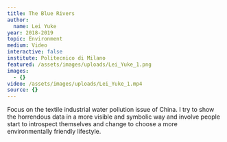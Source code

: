 ```yaml
---
title: The Blue Rivers
author:
  name: Lei Yuke
year: 2018-2019
topic: Environment
medium: Video
interactive: false
institute: Politecnico di Milano
featured: /assets/images/uploads/Lei_Yuke_1.png
images:
  - {}
video: /assets/images/uploads/Lei_Yuke_1.mp4
source: {}
---
```

Focus on the textile industrial water pollution issue of China. I try to show the horrendous data in a more visible and symbolic way and involve people start to introspect themselves and change to choose a more environmentally friendly lifestyle.
